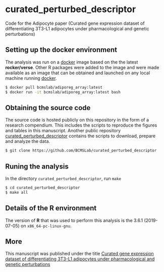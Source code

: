 # curated_perturbed_descriptor
Code for the Adipocyte paper (Curated gene expression dataset of differentiating 3T3-L1 adipocytes under pharmacological and genetic perturbations)

## Setting up the docker environment

The analysis was run on a [docker](https://hub.docker.com/r/bcmslab/adiporeg_array)
image based on the the latest **rocker/verse**.
Other R packages were added to the image and were made available as an image
that can be obtained and launched on any local machine running
[docker](https://hub.docker.com/r/bcmslab/adiporeg_array).

```bash
$ docker pull bcmslab/adiporeg_array:latest
$ docker run -it bcmslab/adiporeg_array:latest bash
```

## Obtaining the source code

The source code is hosted publicly on this repository in the form of a research
compendium. This includes the scripts to reproduce the figures and tables in
this manuscript. Another public repository
[curated_perturbed_descriptor](https://github.com/BCMSLab/curated_perturbed_descriptor)
contains the scripts to download, prepare and analyze the data.

```bash
$ git clone https://github.com/BCMSLab/curated_perturbed_descriptor
```

## Runing the analysis

In the directory `curated_perturbed_descriptor`, run `make`

```bash
$ cd curated_perturbed_descriptor
$ make all
```

## Details of the R environment
The version of **R** that was used to perform this analysis is the 3.6.1
(2019-07-05) on `x86_64-pc-linux-gnu`.

## More

This manuscript was published under the title
[Curated gene expression dataset of differentiating 3T3-L1 adipocytes under pharmacological and genetic perturbations](https://www.tandfonline.com/doi/full/10.1080/21623945.2020.1829852)
